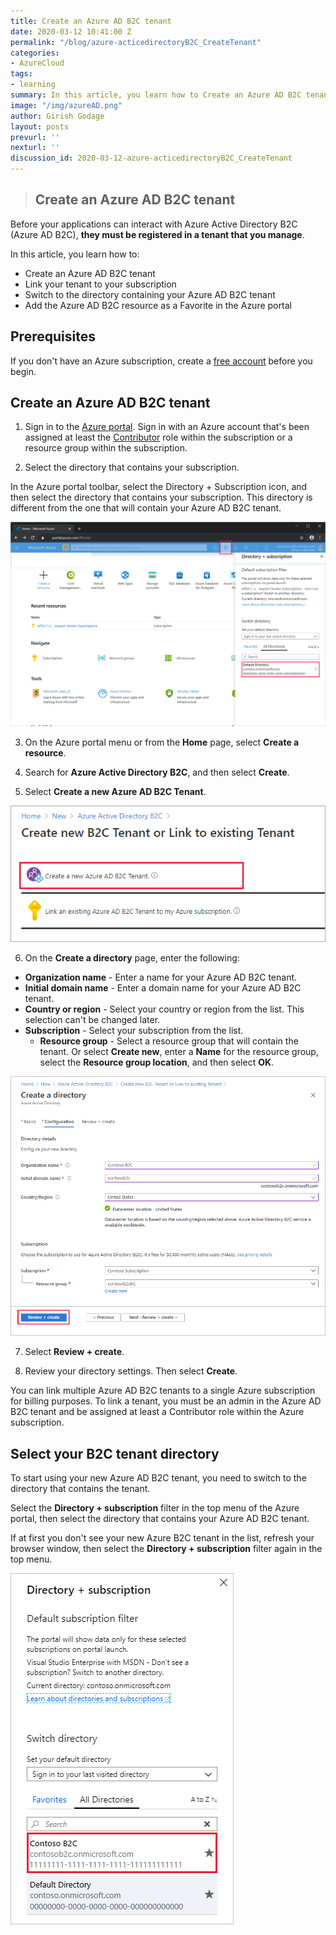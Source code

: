 ```yaml
---
title: Create an Azure AD B2C tenant
date: 2020-03-12 10:41:00 Z
permalink: "/blog/azure-acticedirectoryB2C_CreateTenant"
categories:
- AzureCloud
tags:
- learning
summary: In this article, you learn how to Create an Azure AD B2C tenant,Link your tenant to your subscription,Switch to the directory containing your Azure AD B2C tenant,Add the Azure AD B2C resource as a Favorite in the Azure portal
image: "/img/azureAD.png"
author: Girish Godage
layout: posts
prevurl: ''
nexturl: ''
discussion_id: 2020-03-12-azure-acticedirectoryB2C_CreateTenant
---
```


>## Create an Azure AD B2C tenant

Before your applications can interact with Azure Active Directory B2C (Azure AD B2C), **they must be registered in a tenant that you manage**.

In this article, you learn how to:

* Create an Azure AD B2C tenant
* Link your tenant to your subscription
* Switch to the directory containing your Azure AD B2C tenant
* Add the Azure AD B2C resource as a Favorite in the Azure portal

## Prerequisites

If you don't have an Azure subscription, create a [free account](https://azure.microsoft.com/free/?WT.mc_id=A261C142F) before you begin.

## Create an Azure AD B2C tenant

1. Sign in to the [Azure portal](https://portal.azure.com/). Sign in with an Azure account that's been assigned at least the [Contributor](https://docs.microsoft.com/en-in/azure/role-based-access-control/built-in-roles) role within the subscription or a resource group within the subscription.

2. Select the directory that contains your subscription.

In the Azure portal toolbar, select the Directory + Subscription icon, and then select the directory that contains your subscription. This directory is different from the one that will contain your Azure AD B2C tenant.

![image info](/img/azure/4/portal-01-pick-directory.png)

3. On the Azure portal menu or from the **Home** page, select **Create a resource**.

4. Search for **Azure Active Directory B2C**, and then select **Create**.

5. Select **Create a new Azure AD B2C Tenant**.

![image info](/img/azure/4/portal-02-create-tenant.png)

6. On the **Create a directory** page, enter the following:

* **Organization name** - Enter a name for your Azure AD B2C tenant.
* **Initial domain name** - Enter a domain name for your Azure AD B2C tenant.
* **Country or region** - Select your country or region from the list. This selection can't be changed later.
* **Subscription** - Select your subscription from the list.
  * **Resource group** - Select a resource group that will contain the tenant. Or select **Create new**, enter a **Name** for the resource group, select the **Resource group location**, and then select **OK**. 

![image info](/img/azure/4/review-and-create-tenant.png)

7. Select **Review + create**.

8. Review your directory settings. Then select **Create**.

You can link multiple Azure AD B2C tenants to a single Azure subscription for billing purposes. To link a tenant, you must be an admin in the Azure AD B2C tenant and be assigned at least a Contributor role within the Azure subscription.

## Select your B2C tenant directory

To start using your new Azure AD B2C tenant, you need to switch to the directory that contains the tenant.

Select the **Directory + subscription** filter in the top menu of the Azure portal, then select the directory that contains your Azure AD B2C tenant.

If at first you don't see your new Azure B2C tenant in the list, refresh your browser window, then select the **Directory + subscription** filter again in the top menu.

![image info](/img/azure/4/portal-07-select-tenant-directory.png)

